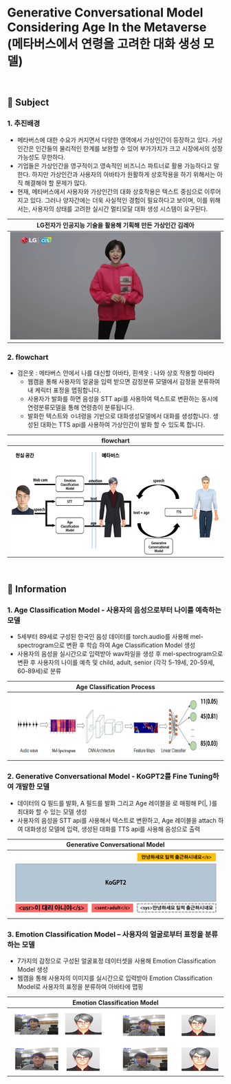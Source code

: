 # Generative Conversational Model Considering Age In the Metaverse (메타버스에서 연령을 고려한 대화 생성 모델)


&nbsp;
## 🎈 __Subject__
### 1. 추진배경
* 메타버스에 대한 수요가 커지면서 다양한 영역에서 가상인간이 등장하고 있다. 가상인간은 인간들의 물리적인 한계를 보완할 수 있어 부가가치가 크고 시장에서의 성장 가능성도 무한하다. 
* 기업들은 가상인간을 영구적이고 영속적인 비즈니스 파트너로 활용 가능하다고 말한다. 하지만 가상인간과 사용자의 아바타가 원활하게 상호작용을 하기 위해서는 아직 해결해야 할 문제가 많다.
* 현재, 메타버스에서 사용자와 가상인간의 대화 상호작용은 텍스트 중심으로 이루어 지고 있다. 그러나 양자간에는 더욱 사실적인 경험이 필요하다고 보이며, 이를 위해서는, 사용자의 상태를 고려한 실시간 멀티모달 대화 생성 시스템이 요구된다.



|LG전자가 인공지능 기술을 활용해 기획해 만든 가상인간 김레아|
|:---:|
|<img src="./image/main.png" width="500" height="250">|
   


### 2. flowchart
* 검은옷 : 메타버스 안에서 나를 대신할 아바타, 흰색옷 : 나와 상호 작용할 아바타
   * 웹캠을 통해 사용자의 얼굴을 입력 받으면 감정분류 모델에서 감정을 분류하여 내 케릭터 표정을 맵핑합니다.
   * 사용자가 발화를 하면 음성을 STT api를 사용하여 텍스트로 변환하는 동시에 연령분류모델을 통해 연령층이 분류됩니다.
   * 발화한 텍스트와 ㅇ녀령을 기반으로 대화생성모델에서 대화를 생성합니다. 생성된 대화는 TTS api를 사용하여 가상인간이 발화 할 수 있도록 합니다.
      
|flowchart|
|:---:|
|<img src="./image/flowchart.png" width="500" height="250">|


&nbsp;
## 🎈 __Information__
### 1. Age Classification Model - 사용자의 음성으로부터 나이를 예측하는 모델
* 5세부터 89세로 구성된 한국인 음성 데이터를 torch.audio를 사용해 mel-spectrogram으로 변환 후 학습 하여 Age Classification Model 생성
* 사용자의 음성을 실시간으로 입력받아 wav파일을 생성 후 mel-spectrogram으로 변환 후 사용자의 나이를 예측 및 child, adult, senior (각각 5-19세, 20-59세, 60-89세)로 분류

|Age Classification Process|
|:---:|
|<img src="./image/Age Classification model.png" width="500" height="150">|

### 2. Generative Conversational Model - KoGPT2를 Fine Tuning하여 개발한 모델
* 데이터의 Q 필드를 <usr>발화, A 필드를 <sys>발화 그리고 Age 레이블을 <sent>로 매핑해 P(<sys>|<usr>, <sent>)를 최대화 할 수 있는 모델 생성
* 사용자의 음성을 STT api를 사용해서 텍스트로 변환하고, Age 레이블을 attach 하여 대화생성 모델에 입력, 생성된 대화를 TTS api를 사용해 음성으로 출력

|Generative Conversational Model|
|:---:|
|<img src="./image/Generative Conversational Model.png" width="500" height="150">|

### 3. Emotion Classification Model – 사용자의 얼굴로부터 표정을 분류하는 모델
* 7가지의 감정으로 구성된 얼굴표정 데이터셋을 사용해 Emotion Classification Model 생성
* 웹캠을 통해 사용자의 이미지를 실시간으로 입력받아 Emotion Classification Model로 사용자의 표정을 분류하여 아바타에 맵핑

|Emotion Classification Model|
|:---:|
|<img src="./image/Emotion Classification Model_mapping.png" width="500" height="150">|

      
      
